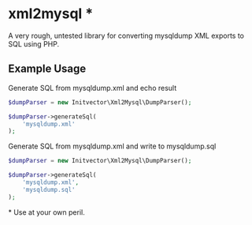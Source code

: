 xml2mysql *
==========
A very rough, untested library for converting mysqldump XML exports to SQL using PHP.

Example Usage
----------
Generate SQL from mysqldump.xml and echo result
```PHP
$dumpParser = new Initvector\Xml2Mysql\DumpParser();

$dumpParser->generateSql(
    'mysqldump.xml'
);
```
Generate SQL from mysqldump.xml and write to mysqldump.sql
```PHP
$dumpParser = new Initvector\Xml2Mysql\DumpParser();

$dumpParser->generateSql(
    'mysqldump.xml',
    'mysqldump.sql'
);
```

\* Use at your own peril.
